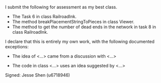 I submit the following for assessment as my best class.

* The Task 6 in class RailroadInk.
* The method breakPlacementStringToPieces in class Viewer.
* The method to get the number of dead ends in the network in task 8 in class RailroadInk.

I declare that this is entirely my own work, with the following documented exceptions:

* The idea of <...> came from a discussion with <...>

* The code in class <...> uses an idea suggested by <...>

Signed: Jesse Shen (u6718946)
